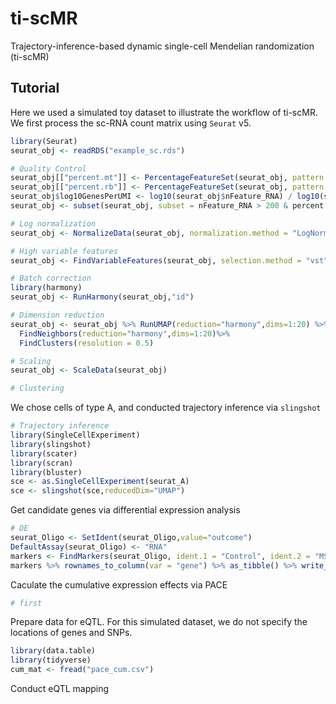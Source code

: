 # ti-scMR

Trajectory-inference-based dynamic single-cell Mendelian randomization (ti-scMR)

## Tutorial
Here we used a simulated toy dataset to illustrate the workflow of ti-scMR. We first process the sc-RNA count matrix using `Seurat` v5.
```R
library(Seurat)
seurat_obj <- readRDS("example_sc.rds")

# Quality Control
seurat_obj[["percent.mt"]] <- PercentageFeatureSet(seurat_obj, pattern = "^MT-",assay = 'RNA')
seurat_obj[["percent.rb"]] <- PercentageFeatureSet(seurat_obj, pattern = "^RP[SL]",assay = 'RNA')
seurat_obj$log10GenesPerUMI <- log10(seurat_obj$nFeature_RNA) / log10(seurat_obj$nCount_RNA)
seurat_obj <- subset(seurat_obj, subset = nFeature_RNA > 200 & percent.mt < 5 & percent.rb < 5)

# Log normalization
seurat_obj <- NormalizeData(seurat_obj, normalization.method = "LogNormalize")

# High variable features
seurat_obj <- FindVariableFeatures(seurat_obj, selection.method = "vst", nfeatures = 3000)

# Batch correction
library(harmony)
seurat_obj <- RunHarmony(seurat_obj,"id")

# Dimension reduction
seurat_obj <- seurat_obj %>% RunUMAP(reduction="harmony",dims=1:20) %>%
  FindNeighbors(reduction="harmony",dims=1:20)%>%
  FindClusters(resolution = 0.5)

# Scaling
seurat_obj <- ScaleData(seurat_obj)

# Clustering

```

We chose cells of type A, and conducted trajectory inference via `slingshot`
```R
# Trajectory inference
library(SingleCellExperiment)
library(slingshot)
library(scater)
library(scran)
library(bluster)
sce <- as.SingleCellExperiment(seurat_A)
sce <- slingshot(sce,reducedDim="UMAP")
```

Get candidate genes via differential expression analysis
```R
# DE
seurat_Oligo <- SetIdent(seurat_Oligo,value="outcome")
DefaultAssay(seurat_Oligo) <- "RNA" 
markers <- FindMarkers(seurat_Oligo, ident.1 = "Control", ident.2 = "MS")
markers %>% rownames_to_column(var = "gene") %>% as_tibble() %>% write_csv("Oligo_Ctr_MS_markers.csv")
```

Caculate the cumulative expression effects via PACE
```R
# first
```

Prepare data for eQTL. For this simulated dataset, we do not specify the locations of genes and SNPs.
```R
library(data.table)
library(tidyverse)
cum_mat <- fread("pace_cum.csv")
```

Conduct eQTL mapping
